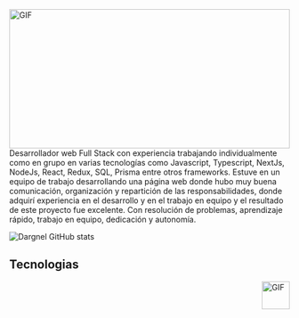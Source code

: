 


<div><img align="right" height=250px width=100% alt="GIF" src="https://images8.alphacoders.com/115/thumb-1920-1156488.png" /></div>

<p>Desarrollador web Full Stack con
experiencia trabajando
individualmente como en grupo en
varias tecnologías como Javascript,
Typescript, NextJs, NodeJs, React,
Redux, SQL, Prisma entre otros
frameworks.
Estuve en un equipo de trabajo
desarrollando una página web donde
hubo muy buena comunicación,
organización y repartición de las
responsabilidades, donde adquirí
experiencia en el desarrollo y en el
trabajo en equipo y el resultado de
este proyecto fue excelente.
Con resolución de problemas,
aprendizaje rápido, trabajo en
equipo, dedicación y autonomía.
</p>

![Dargnel GitHub stats](https://github-readme-stats.vercel.app/api?username=Dargnel&show_icons=true&theme=radical)


<h2>Tecnologias</h2>
<div><img align="right" height=50px width=50px alt="GIF" src="[https://images8.alphacoders.com/115/thumb-1920-1156488.png](https://i.blogs.es/544e7d/650_1000_javascript_logo/1366_2000.png)" /></div>
<!-- <div><img align="right" height=250px width=100% alt="GIF" src="https://images8.alphacoders.com/115/thumb-1920-1156488.png" /></div>
<div><img align="right" height=250px width=100% alt="GIF" src="https://images8.alphacoders.com/115/thumb-1920-1156488.png" /></div>
<div><img align="right" height=250px width=100% alt="GIF" src="https://images8.alphacoders.com/115/thumb-1920-1156488.png" /></div>
<div><img align="right" height=250px width=100% alt="GIF" src="https://images8.alphacoders.com/115/thumb-1920-1156488.png" /></div>
<div><img align="right" height=250px width=100% alt="GIF" src="https://images8.alphacoders.com/115/thumb-1920-1156488.png" /></div>
<div><img align="right" height=250px width=100% alt="GIF" src="https://images8.alphacoders.com/115/thumb-1920-1156488.png" /></div>
<div><img align="right" height=250px width=100% alt="GIF" src="https://images8.alphacoders.com/115/thumb-1920-1156488.png" /></div> -->
